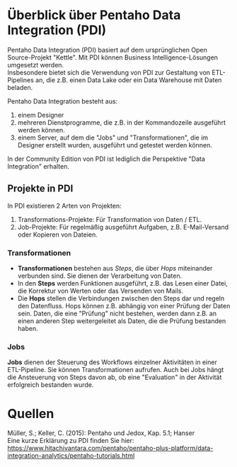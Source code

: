 # Überblick über Pentaho Data Integration (PDI)
Pentaho Data Integration (PDI) basiert auf dem ursprünglichen Open Source-Projekt "Kettle". 
Mit PDI können Business Intelligence-Lösungen umgesetzt werden.  
Insbesondere bietet sich die Verwendung von PDI zur Gestaltung von ETL-Pipelines an, die z.B. einen Data Lake oder ein Data Warehouse mit Daten beladen. 

Pentaho Data Integration besteht aus:
1) einem Designer
2) mehreren Dienstprogramme, die z.B. in der Kommandozeile ausgeführt werden können.
3) einem Server, auf dem die "Jobs" und "Transformationen", die im Designer erstellt wurden, ausgeführt und getestet werden können.

In der Community Edition von PDI ist lediglich die Perspektive "Data Integration" erhalten.

## Projekte in PDI
In PDI existieren 2 Arten von Projekten:
1) Transformations-Projekte: Für Transformation von Daten / ETL. 
2) Job-Projekte: Für regelmäßig ausgeführt Aufgaben, z.B. E-Mail-Versand oder Kopieren von Dateien.

### Transformationen
* **Transformationen** bestehen aus *Steps*, die über *Hops* miteinander verbunden sind. Sie dienen der Verarbeitung von Daten.  
* In den **Steps** werden Funktionen ausgeführt, z.B. das Lesen einer Datei, die Korrektur von Werten oder das Versenden von Mails.  
* Die **Hops** stellen die Verbindungen zwischen den Steps dar und regeln den Datenfluss. Hops können z.B. abhängig von einer Prüfung der Daten sein. 
Daten, die eine "Prüfung" nicht bestehen, werden dann z.B. an einen anderen Step weitergeleitet als Daten, die die Prüfung bestanden haben.

### Jobs
**Jobs** dienen der Steuerung des Workflows einzelner Aktivitäten in einer ETL-Pipeline. Sie können Transformationen aufrufen.
Auch bei Jobs hängt die Ansteuerung von Steps davon ab, ob eine "Evaluation" in der Aktivität erfolgreich bestanden wurde.


# Quellen
Müller, S.; Keller, C. (2015): Pentaho und Jedox, Kap. 5.1; Hanser  
Eine kurze Erklärung zu PDI finden Sie hier:  
https://www.hitachivantara.com/pentaho/pentaho-plus-platform/data-integration-analytics/pentaho-tutorials.html
